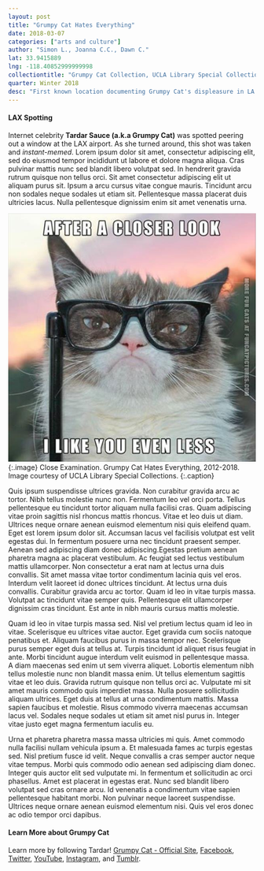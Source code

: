```yaml
---
layout: post
title: "Grumpy Cat Hates Everything"
date: 2018-03-07
categories: ["arts and culture"]
author: "Simon L., Joanna C.C., Dawn C."
lat: 33.9415889
lng: -118.40852999999998
collectiontitle: "Grumpy Cat Collection, UCLA Library Special Collections"
quarter: Winter 2018
desc: "First known location documenting Grumpy Cat's displeasure in LA."
---
```

#### LAX Spotting
Internet celebrity **Tardar Sauce (a.k.a Grumpy Cat)** was spotted peering out a window at the LAX airport. As she turned around, this shot was taken and _instant-memed_. Lorem ipsum dolor sit amet, consectetur adipiscing elit, sed do eiusmod tempor incididunt ut labore et dolore magna aliqua. Cras pulvinar mattis nunc sed blandit libero volutpat sed. In hendrerit gravida rutrum quisque non tellus orci. Sit amet consectetur adipiscing elit ut aliquam purus sit. Ipsum a arcu cursus vitae congue mauris. Tincidunt arcu non sodales neque sodales ut etiam sit. Pellentesque massa placerat duis ultricies lacus. Nulla pellentesque dignissim enim sit amet venenatis urna. 

![Photograph of Grumpy Cat with fake magnifying eyeglasses.](images/grumpy.jpg)
   {:.image}
Close Examination. Grumpy Cat Hates Everything, 2012-2018. Image courtesy of UCLA Library Special Collections.
   {:.caption}
   
Quis ipsum suspendisse ultrices gravida. Non curabitur gravida arcu ac tortor. Nibh tellus molestie nunc non. Fermentum leo vel orci porta. Tellus pellentesque eu tincidunt tortor aliquam nulla facilisi cras. Quam adipiscing vitae proin sagittis nisl rhoncus mattis rhoncus. Vitae et leo duis ut diam. Ultrices neque ornare aenean euismod elementum nisi quis eleifend quam. Eget est lorem ipsum dolor sit. Accumsan lacus vel facilisis volutpat est velit egestas dui. In fermentum posuere urna nec tincidunt praesent semper. Aenean sed adipiscing diam donec adipiscing.Egestas pretium aenean pharetra magna ac placerat vestibulum. Ac feugiat sed lectus vestibulum mattis ullamcorper. Non consectetur a erat nam at lectus urna duis convallis. Sit amet massa vitae tortor condimentum lacinia quis vel eros. Interdum velit laoreet id donec ultrices tincidunt. At lectus urna duis convallis. Curabitur gravida arcu ac tortor. Quam id leo in vitae turpis massa. Volutpat ac tincidunt vitae semper quis. Pellentesque elit ullamcorper dignissim cras tincidunt. Est ante in nibh mauris cursus mattis molestie.

Quam id leo in vitae turpis massa sed. Nisl vel pretium lectus quam id leo in vitae. Scelerisque eu ultrices vitae auctor. Eget gravida cum sociis natoque penatibus et. Aliquam faucibus purus in massa tempor nec. Scelerisque purus semper eget duis at tellus at. Turpis tincidunt id aliquet risus feugiat in ante. Morbi tincidunt augue interdum velit euismod in pellentesque massa. A diam maecenas sed enim ut sem viverra aliquet. Lobortis elementum nibh tellus molestie nunc non blandit massa enim. Ut tellus elementum sagittis vitae et leo duis. Gravida rutrum quisque non tellus orci ac. Vulputate mi sit amet mauris commodo quis imperdiet massa. Nulla posuere sollicitudin aliquam ultrices. Eget duis at tellus at urna condimentum mattis. Massa sapien faucibus et molestie. Risus commodo viverra maecenas accumsan lacus vel. Sodales neque sodales ut etiam sit amet nisl purus in. Integer vitae justo eget magna fermentum iaculis eu.

Urna et pharetra pharetra massa massa ultricies mi quis. Amet commodo nulla facilisi nullam vehicula ipsum a. Et malesuada fames ac turpis egestas sed. Nisl pretium fusce id velit. Neque convallis a cras semper auctor neque vitae tempus. Morbi quis commodo odio aenean sed adipiscing diam donec. Integer quis auctor elit sed vulputate mi. In fermentum et sollicitudin ac orci phasellus. Amet est placerat in egestas erat. Nunc sed blandit libero volutpat sed cras ornare arcu. Id venenatis a condimentum vitae sapien pellentesque habitant morbi. Non pulvinar neque laoreet suspendisse. Ultrices neque ornare aenean euismod elementum nisi. Quis vel eros donec ac odio tempor orci dapibus.
   
#### Learn More about Grumpy Cat
Learn more by following Tardar! [Grumpy Cat - Official Site](https://www.grumpycats.com/), [Facebook](http://facebook.com/theofficialgrumpycat), [Twitter](http://twitter.com/realgrumpycat), [YouTube](https://youtu.be/INscMGmhmX4), [Instagram](http://instagram.com/realgrumpycat), and [Tumblr](http://tumblr.com/realgrumpycat).
